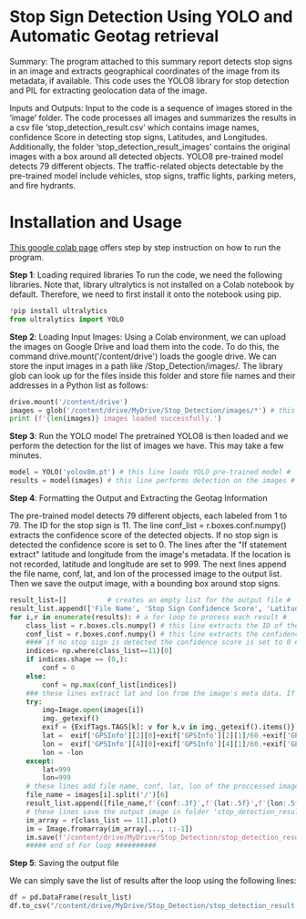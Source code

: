 # Stop Sign Detection Using YOLO and Automatic Geotag retrieval

Summary: The program attached to this summary report detects stop signs in an image and extracts geographical coordinates of the image from its metadata, if available. This code uses the YOLO8 library for stop detection and PIL for extracting geolocation data of the image.

Inputs and Outputs: Input to the code is a sequence of images stored in the ‘image’ folder. The code processes all images and summarizes the results in a csv file ‘stop_detection_result.csv’ which contains image names, confidence Score in detecting stop signs, Latitudes, and Longitudes. Additionally, the folder ‘stop_detection_result_images’ contains the original images with a box around all detected objects. YOLO8 pre-trained model detects 79 different objects. The traffic-related objects detectable by the pre-trained model include vehicles, stop signs, traffic lights, parking meters, and fire hydrants.

# Installation and Usage

[This google colab page](link-colab) offers step by step instruction on how to run the program.

**Step 1**: Loading required libraries
To run the code, we need the following libraries. Note that, library ultralytics is not installed on a Colab notebook by default. Therefore, we need to first install it onto the notebook using pip.

```python
!pip install ultralytics
from ultralytics import YOLO
```

**Step 2**: Loading Input Images:
Using a Colab environment, we can upload the images on Google Drive and load them into the code. To do this, the command drive.mount('/content/drive') loads the google drive. We can store the input images in a path like /Stop_Detection/images/. The library glob can look up for the files inside this folder and store file names and their addresses in a Python list as follows:

```python
drive.mount('/content/drive')
images = glob('/content/drive/MyDrive/Stop_Detection/images/*') # this line creates a list of file names in the folder 'images' #
print (f'{len(images)} images loaded successfully.')
```

**Step 3**: Run the YOLO model 
The pretrained YOLO8 is then loaded and we perform the detection for the list of images we have. This may take a few minutes.

```python
model = YOLO('yolov8m.pt') # this line loads YOLO pre-trained model #
results = model(images) # this line performs detection on the images #
```

**Step 4**: Formatting the Output and Extracting the Geotag Information

The pre-trained model detects 79 different objects, each labeled from 1 to 79. The ID for the stop sign is 11. The line conf_list = r.boxes.conf.numpy() extracts the confidence score of the detected objects. If no stop sign is detected the confidence score is set to 0. The lines after the "If statement extract" latitude and longitude from the image's metadata. If the location is not recorded, latitude and longitude are set to 999. The next lines append the file name, conf, lat, and lon of the processed image to the output list. Then we save the output image, with a bounding box around stop signs.

```python
result_list=[]          # creates an empty list for the output file #
result_list.append(['File Name', 'Stop Sign Confidence Score', 'Latitude', 'Longitude'])  # this line creates header line for the output file #
for i,r in enumerate(results): # a for loop to process each result #
    class_list = r.boxes.cls.numpy() # this line extracts the ID of the detected objects. The pretrained model detects 90 different objects each labled from 1 to 90. The ID for stop sign object is 11.#
    conf_list = r.boxes.conf.numpy() # this line extracts the confidence score of the detected objects #
    #### if no stop sign is detected the confidence score is set to 0 ####
    indices= np.where(class_list==11)[0]
    if indices.shape == (0,):
        conf = 0
    else:
        conf = np.max(conf_list[indices])
    ### these lines extract lat and lon from the image's meta data. If the location is not recorded, lat and lon are set to 999 ###
    try:
        img=Image.open(images[i])
        img._getexif()
        exif = {ExifTags.TAGS[k]: v for k,v in img._getexif().items()}
        lat =  exif['GPSInfo'][2][0]+exif['GPSInfo'][2][1]/60.+exif['GPSInfo'][2][2]/3600.
        lon =  exif['GPSInfo'][4][0]+exif['GPSInfo'][4][1]/60.+exif['GPSInfo'][4][2]/3600.
        lon = -lon
    except:
        lat=999
        lon=999
    # these lines add file name, conf, lat, lon of the proccessed image to the output list
    file_name = images[i].split('/')[6]
    result_list.append([file_name,f'{conf:.3f}',f'{lat:.5f}',f'{lon:.5f}'])
    # these lines save the output image in folder 'stop_detection_result_images'
    im_array = r[class_list == 11].plot()
    im = Image.fromarray(im_array[..., ::-1])
    im.save(f'/content/drive/MyDrive/Stop_Detection/stop_detection_result_images/result_{file_name}')
    ##### end of For loop ##########
```

**Step 5**: Saving the output file

We can simply save the list of results after the loop using the following lines:

```python
df = pd.DataFrame(result_list)
df.to_csv("/content/drive/MyDrive/Stop_Detection/stop_detection_result.csv", mode='w', index=False)
```





